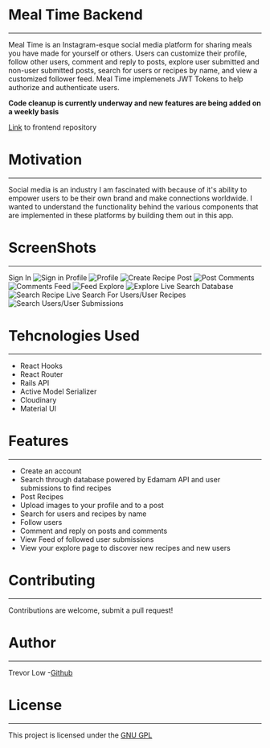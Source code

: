 # Meal Time Backend
---
Meal Time is an Instagram-esque social media platform for sharing meals you have made for yourself or others. Users can customize their profile, follow other users, comment and reply to posts, explore user submitted and non-user submitted posts, search for users or recipes by name, and view a customized follower feed. Meal Time implemenets JWT Tokens to help authorize and authenticate users.

**Code cleanup is currently underway and new features are being added on a weekly basis**

[Link](https://github.com/tklow94/Recipe-frontend) to frontend repository

# Motivation
---
Social media is an industry I am fascinated with because of it's ability to empower users to be their own brand and make connections worldwide. I wanted to understand the functionality behind the various components that are implemented in these platforms by building them out in this app.

# ScreenShots
---
Sign In
![Sign in](https://github.com/tklow94/Recipe-Backend/blob/master/app/images/Login.png?raw=true)
Profile
![Profile](https://github.com/tklow94/Recipe-Backend/blob/master/app/images/Profile.png?raw=true)
![Create Recipe](https://github.com/tklow94/Recipe-Backend/blob/master/app/images/Screen%20Shot%202020-09-15%20at%202.57.05%20PM.png?raw=true)
Post
![Post](https://github.com/tklow94/Recipe-Backend/blob/master/app/images/Recipe%20Card.png?raw=true)
Comments
![Comments](https://github.com/tklow94/Recipe-Backend/blob/master/app/images/Screen%20Shot%202020-09-15%20at%202.57.20%20PM.png?raw=true)
Feed
![Feed](https://github.com/tklow94/Recipe-Backend/blob/master/app/images/Feed.png?raw=true)
Explore
![Explore](https://github.com/tklow94/Recipe-Backend/blob/master/app/images/Screen%20Shot%202020-09-15%20at%202.57.40%20PM.png?raw=true)
Live Search Database
![Search Recipe](https://github.com/tklow94/Recipe-Backend/blob/master/app/images/Screen%20Shot%202020-09-15%20at%203.02.28%20PM.png?raw=true)
Live Search For Users/User Recipes
![Search Users/User Submissions](https://github.com/tklow94/Recipe-Backend/blob/master/app/images/User%20Search.png?raw=true)




# Tehcnologies Used
---
- React Hooks
- React Router
- Rails API
- Active Model Serializer
- Cloudinary
- Material UI

# Features
---
- Create an account 
- Search through database powered by Edamam API and user submissions to find recipes
- Post Recipes
- Upload images to your profile and to a post
- Search for users and recipes by name
- Follow users
- Comment and reply on posts and comments
- View Feed of followed user submissions
- View your explore page to discover new recipes and new users

# Contributing
---
Contributions are welcome, submit a pull request!

# Author
---
Trevor Low -[Github](https://github.com/tklow94?tab=repositories)

# License 
---
This project is licensed under the [GNU GPL](https://www.gnu.org/licenses/gpl-3.0.en.html)


